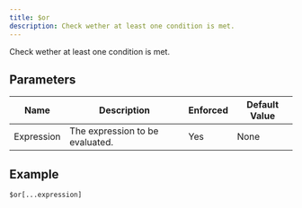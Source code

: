 ```yaml
---
title: $or
description: Check wether at least one condition is met.
---
```


Check wether at least one condition is met.
## Parameters
|    Name    |           Description           | Enforced | Default Value |
|------------|---------------------------------|----------|---------------|
| Expression | The expression to be evaluated. | Yes      | None          |
## Example
```
$or[...expression]
```